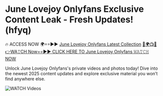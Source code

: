 # June Lovejoy Onlyfans Exclusive Content Leak - Fresh Updates! (hfyq)

🔥 ACCESS NOW 🌍==►► <a href="https://tinyurl.com/3fjeunct" rel="nofollow">June Lovejoy Onlyfans Latest Collection</a></h3>
[🔴🌍📺📱👉WA𝚃CH Now==►► CLICK HERE TO June Lovejoy Onlyfans 𝚆𝙰𝚃𝙲𝙷 NOW](https://tinyurl.com/3fjeunct)

Unlock June Lovejoy Onlyfans's private videos and photos today! Dive into the newest 2025 content updates and explore exclusive material you won’t find anywhere else.


<a href="https://tinyurl.com/3fjeunct" rel="nofollow" data-target="animated-image.originalLink"><img src="https://camo.githubusercontent.com/8a4f000d20f83aca3bf7ec5f350d767afa0574a8a352519fd8cfa583a6f93a33/68747470733a2f2f692e696d6775722e636f6d2f644a486b345a712e676966" alt="WATCH Videos" data-canonical-src="https://i.imgur.com/dJHk4Zq.gif" style="max-width: 100%; display: inline-block;" data-target="animated-image.originalImage"></a>
